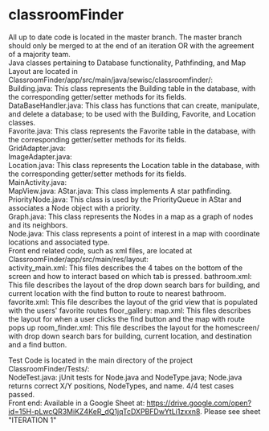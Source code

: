 # classroomFinder
All up to date code is located in the master branch. The master branch should only be merged to at the end of an iteration OR with the agreement of a majority team.  
Java classes pertaining to Database functionality, Pathfinding, and Map Layout are located in   ClassroomFinder/app/src/main/java/sewisc/classroomfinder/:  
Building.java: This class represents the Building table in the database, with the corresponding getter/setter methods for its fields.   
DataBaseHandler.java: This class has functions that can create, manipulate, and delete a database; to be used with the Building, Favorite, and Location classes.    
Favorite.java: This class represents the Favorite table in the database, with the corresponding getter/setter methods for its fields.    
GridAdapter.java:  
ImageAdapter.java:  
Location.java: This class represents the Location table in the database, with the corresponding getter/setter methods for its fields.    
MainActivity.java:  
MapView.java:
AStar.java: This class implements A star pathfinding.  
PriorityNode.java: This class is used by the PriorityQueue in AStar and associates a Node object with a priority.  
Graph.java: This class represents the Nodes in a map as a graph of nodes and its neighbors.  
Node.java: This class represents a point of interest in a map with coordinate locations and associated type.    
Front end related code, such as xml files, are located at ClassroomFinder/app/src/main/res/layout:  
activity_main.xml: This files describes the 4 tabes on the bottom of the screen and how to interact based on which tab is pressed.
bathroom.xml: This file describes the layout of the drop down search bars for building, and current location with the find button to route to nearest bathroom.
favorite.xml: This file describes the layout of the grid view that is populated with the users' favorite routes
floor_gallery: 
map.xml: This files describes the layout for when a user clicks the find button and the map with route pops up
room_finder.xml: This file describes the layout for the homescreen/ with drop down search bars for building, current location, and destination and a find button.





Test Code is located in the main directory of the project ClassroomFinder/Tests/:  
NodeTest.java: jUnit tests for Node.java and NodeType.java; Node.java returns correct X/Y positions, NodeTypes, and name. 4/4 test cases passed.  
Front end: Available in a Google Sheet at: https://drive.google.com/open?id=15H-pLwcQR3MiKZ4KeR_dQ1jqTcDXPBFDwYtLi1zxxn8. Please see sheet "ITERATION 1"  
